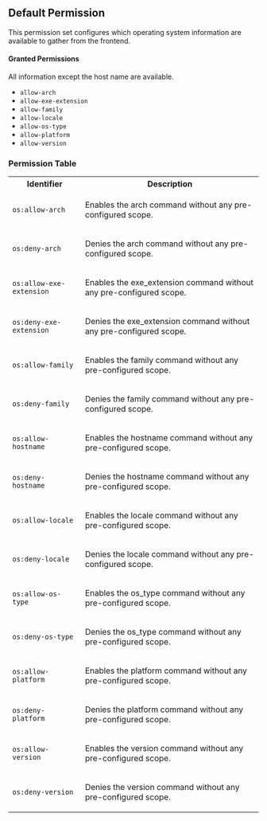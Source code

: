 ## Default Permission

This permission set configures which
operating system information are available
to gather from the frontend.

#### Granted Permissions

All information except the host name are available.



- `allow-arch`
- `allow-exe-extension`
- `allow-family`
- `allow-locale`
- `allow-os-type`
- `allow-platform`
- `allow-version`

### Permission Table 

<table>
<tr>
<th>Identifier</th>
<th>Description</th>
</tr>


<tr>
<td>

`os:allow-arch`

</td>
<td>

Enables the arch command without any pre-configured scope.

</td>
</tr>

<tr>
<td>

`os:deny-arch`

</td>
<td>

Denies the arch command without any pre-configured scope.

</td>
</tr>

<tr>
<td>

`os:allow-exe-extension`

</td>
<td>

Enables the exe_extension command without any pre-configured scope.

</td>
</tr>

<tr>
<td>

`os:deny-exe-extension`

</td>
<td>

Denies the exe_extension command without any pre-configured scope.

</td>
</tr>

<tr>
<td>

`os:allow-family`

</td>
<td>

Enables the family command without any pre-configured scope.

</td>
</tr>

<tr>
<td>

`os:deny-family`

</td>
<td>

Denies the family command without any pre-configured scope.

</td>
</tr>

<tr>
<td>

`os:allow-hostname`

</td>
<td>

Enables the hostname command without any pre-configured scope.

</td>
</tr>

<tr>
<td>

`os:deny-hostname`

</td>
<td>

Denies the hostname command without any pre-configured scope.

</td>
</tr>

<tr>
<td>

`os:allow-locale`

</td>
<td>

Enables the locale command without any pre-configured scope.

</td>
</tr>

<tr>
<td>

`os:deny-locale`

</td>
<td>

Denies the locale command without any pre-configured scope.

</td>
</tr>

<tr>
<td>

`os:allow-os-type`

</td>
<td>

Enables the os_type command without any pre-configured scope.

</td>
</tr>

<tr>
<td>

`os:deny-os-type`

</td>
<td>

Denies the os_type command without any pre-configured scope.

</td>
</tr>

<tr>
<td>

`os:allow-platform`

</td>
<td>

Enables the platform command without any pre-configured scope.

</td>
</tr>

<tr>
<td>

`os:deny-platform`

</td>
<td>

Denies the platform command without any pre-configured scope.

</td>
</tr>

<tr>
<td>

`os:allow-version`

</td>
<td>

Enables the version command without any pre-configured scope.

</td>
</tr>

<tr>
<td>

`os:deny-version`

</td>
<td>

Denies the version command without any pre-configured scope.

</td>
</tr>
</table>
